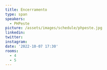 ```yaml
---
title: Encerramento
type: span
speakers:
  - PHPeste
picture: /assets/images/schedule/phpeste.jpg
linkedin:
twitter:
instagram:
date: '2022-10-07 17:30'
rooms:
  - 4
  - 5
---
```


